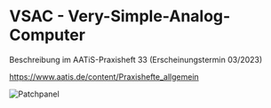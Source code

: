 # VSAC - Very-Simple-Analog-Computer

Beschreibung im AATiS-Praxisheft 33 (Erscheinungstermin 03/2023)

https://www.aatis.de/content/Praxishefte_allgemein


![Patchpanel](https://github.com/dl3hrt/VSAC-Very-Simple-Analog-Computer/blob/main/VSACr.jpg)
